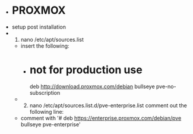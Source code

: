 - # PROXMOX
- setup post installation
- 1. nano /etc/apt/sources.list
	- insert the following:
		- # not for production use
		  deb http://download.proxmox.com/debian bullseye pve-no-subscription
	- 2. nano /etc/apt/sources.list.d/pve-enterprise.list
	  comment out the following line:
	- comment with '# deb https://enterprise.proxmox.com/debian/pve bullseye pve-enterprise'